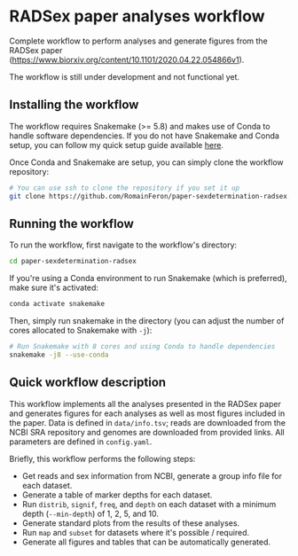 # RADSex paper analyses workflow

Complete workflow to perform analyses and generate figures from the RADSex paper (https://www.biorxiv.org/content/10.1101/2020.04.22.054866v1).

The workflow is still under development and not functional yet.

## Installing the workflow

The workflow requires Snakemake (>= 5.8) and makes use of Conda to handle software dependencies. If you do not have Snakemake and Conda setup, you can follow my quick setup guide available [here](https://gist.github.com/RomainFeron/da9df092656dd799885b612fedc9eccd).

Once Conda and Snakemake are setup, you can simply clone the workflow repository:

```bash
# You can use ssh to clone the repository if you set it up
git clone https://github.com/RomainFeron/paper-sexdetermination-radsex.git
```

## Running the workflow

To run the workflow, first navigate to the workflow's directory:

```bash
cd paper-sexdetermination-radsex
```

If you're using a Conda environment to run Snakemake (which is preferred), make sure it's activated:

```bash
conda activate snakemake
```

Then, simply run snakemake in the directory (you can adjust the number of cores allocated to Snakemake with `-j`):

```bash
# Run Snakemake with 8 cores and using Conda to handle dependencies
snakemake -j8 --use-conda
```

## Quick workflow description

This workflow implements all the analyses presented in the RADSex paper and generates figures for each analyses as well as most figures included in the paper. Data is defined in `data/info.tsv`; reads are downloaded from the NCBI SRA repository and genomes are downloaded from provided links. All parameters are defined in `config.yaml`.

Briefly, this workflow performs the following steps:

- Get reads and sex information from NCBI, generate a group info file for each dataset.
- Generate a table of marker depths for each dataset.
- Run `distrib`, `signif`, `freq`, and `depth` on each dataset with a minimum depth (`--min-depth`) of 1, 2, 5, and 10.
- Generate standard plots from the results of these analyses.
- Run `map` and `subset` for datasets where it's possible / required.
- Generate all figures and tables that can be automatically generated.
